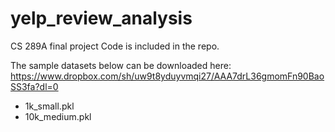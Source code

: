 # yelp_review_analysis
CS 289A final project
Code is included in the repo.

The sample datasets below can be downloaded here: https://www.dropbox.com/sh/uw9t8yduyvmqi27/AAA7drL36gmomFn90BaoSS3fa?dl=0
* 1k_small.pkl
* 10k_medium.pkl
